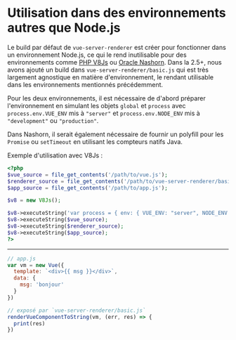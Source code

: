 # Utilisation dans des environnements autres que Node.js

Le build par défaut de `vue-server-renderer` est créer pour fonctionner dans un environnement Node.js, ce qui le rend inutilisable pour des environnements comme [PHP V8Js](https://github.com/phpv8/v8js) ou [Oracle Nashorn](https://docs.oracle.com/javase/8/docs/technotes/guides/scripting/nashorn/). Dans la 2.5+, nous avons ajouté un build dans `vue-server-renderer/basic.js` qui est très largement agnostique en matière d'environnement, le rendant utilisable dans les environnements mentionnés précédemment.

Pour les deux environnements, il est nécessaire de d'abord préparer l'environnement en simulant les objets `global` et `process` avec `process.env.VUE_ENV` mis à `"server"` et `process.env.NODE_ENV` mis à `"development"` ou `"production"`.

Dans Nashorn, il serait également nécessaire de fournir un polyfill pour les `Promise` ou `setTimeout` en utilisant les compteurs natifs Java.

Exemple d'utilisation avec V8Js :

``` php
<?php
$vue_source = file_get_contents('/path/to/vue.js');
$renderer_source = file_get_contents('/path/to/vue-server-renderer/basic.js');
$app_source = file_get_contents('/path/to/app.js');

$v8 = new V8Js();

$v8->executeString('var process = { env: { VUE_ENV: "server", NODE_ENV: "production" }}; this.global = { process: process };');
$v8->executeString($vue_source);
$v8->executeString($renderer_source);
$v8->executeString($app_source);
?>
```

---

``` js
// app.js
var vm = new Vue({
  template: `<div>{{ msg }}</div>`,
  data: {
    msg: 'bonjour'
  }
})

// exposé par `vue-server-renderer/basic.js`
renderVueComponentToString(vm, (err, res) => {
  print(res)
})
```
